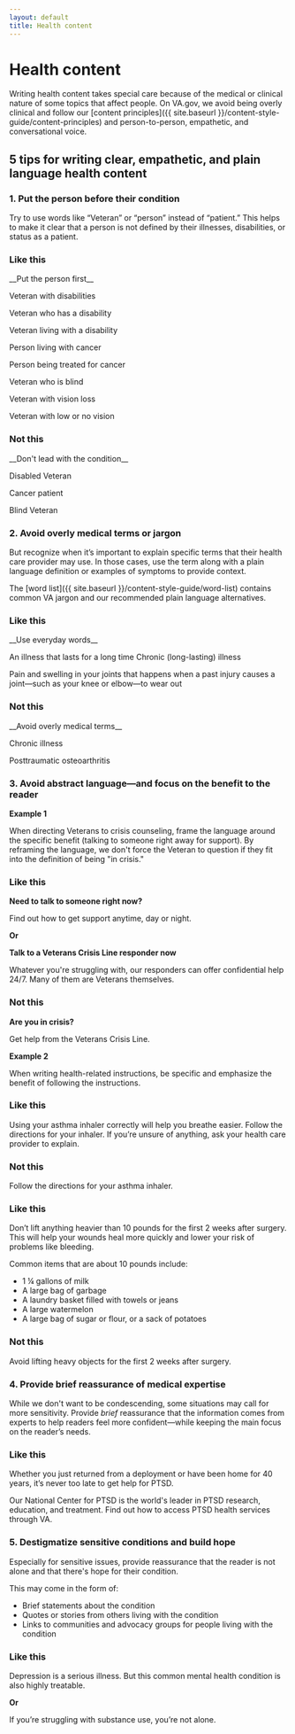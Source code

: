 ```yaml
---
layout: default
title: Health content
---
```


# Health content

Writing health content takes special care because of the medical or clinical nature of some topics that affect people. On VA.gov, we avoid being overly clinical and follow our [content principles]({{ site.baseurl }}/content-style-guide/content-principles) and person-to-person, empathetic, and conversational voice.


## 5 tips for writing clear, empathetic, and plain language health content


### 1. Put the person before their condition
Try to use words like “Veteran” or “person” instead of “patient.” This helps to make it clear that a person is not defined by their illnesses, disabilities, or status as a patient.

<div class="do-dont">
<div class="do-dont__do">
<h3 class="do-dont__heading">Like this</h3>
<div class="do-dont__content" markdown="1">
__Put the person first__

Veteran with disabilities

Veteran who has a disability

Veteran living with a disability

Person living with cancer

Person being treated for cancer

Veteran who is blind

Veteran with vision loss

Veteran with low or no vision

</div>
</div>

<div class="do-dont__dont">
<h3 class="do-dont__heading">Not this</h3>
<div class="do-dont__content" markdown="1">
__Don't lead with the condition__

Disabled Veteran

Cancer patient

Blind Veteran

</div>
</div>
</div>




### 2. Avoid overly medical terms or jargon
But recognize when it’s important to explain specific terms that their health care provider may use. In those cases, use the term along with a plain language definition or examples of symptoms to provide context.

The [word list]({{ site.baseurl }}/content-style-guide/word-list) contains common VA jargon and our recommended plain language alternatives.

<div class="do-dont">
<div class="do-dont__do">
<h3 class="do-dont__heading">Like this</h3>
<div class="do-dont__content" markdown="1">
__Use everyday words__

An illness that lasts for a long time
Chronic (long-lasting) illness

Pain and swelling in your joints that happens when a past injury
causes a joint—such as your knee or elbow—to wear out

</div>
</div>

<div class="do-dont__dont">
<h3 class="do-dont__heading">Not this</h3>
<div class="do-dont__content" markdown="1">
__Avoid overly medical terms__

Chronic illness

Posttraumatic osteoarthritis

</div>
</div>
</div>



### 3. Avoid abstract language—and focus on the benefit to the reader

__Example 1__

When directing Veterans to crisis counseling, frame the language around the specific benefit (talking to someone right away for support). By reframing the language, we don't force the Veteran to question if they fit into the definition of being "in crisis."

<div class="do-dont">
<div class="do-dont__do">
<h3 class="do-dont__heading">Like this</h3>
<div class="do-dont__content" markdown="1">

__Need to talk to someone right now?__

Find out how to get support anytime, day or night.

**Or**

__Talk to a Veterans Crisis Line responder now__

Whatever you're struggling with, our responders can offer confidential help 24/7. Many of them are Veterans themselves.

</div>
</div>

<div class="do-dont__dont">
<h3 class="do-dont__heading">Not this</h3>
<div class="do-dont__content" markdown="1">

__Are you in crisis?__

Get help from the Veterans Crisis Line.

</div>
</div>
</div>



__Example 2__

When writing health-related instructions, be specific and emphasize the benefit of following the instructions.

<div class="do-dont">
<div class="do-dont__do">
<h3 class="do-dont__heading">Like this</h3>
<div class="do-dont__content" markdown="1">

Using your asthma inhaler correctly will help you breathe easier. Follow the directions for your inhaler. If you’re unsure of anything, ask your health care provider to explain.

</div>
</div>
<div class="do-dont__dont">
<h3 class="do-dont__heading">Not this</h3>
<div class="do-dont__content" markdown="1">

Follow the directions for your asthma inhaler.

</div>
</div>
</div>



<div class="do-dont">
<div class="do-dont__do">
<h3 class="do-dont__heading">Like this</h3>
<div class="do-dont__content" markdown="1">

Don’t lift anything heavier than 10 pounds for the first 2 weeks after surgery. This will help your wounds heal more quickly and lower your risk of problems like bleeding.

Common items that are about 10 pounds include:

- 1 ¼ gallons of milk
- A large bag of garbage
- A laundry basket filled with towels or jeans
- A large watermelon
- A large bag of sugar or flour, or a sack of potatoes

</div>
</div>
<div class="do-dont__dont">
<h3 class="do-dont__heading">Not this</h3>
<div class="do-dont__content" markdown="1">

Avoid lifting heavy objects for the first 2 weeks after surgery.

</div>
</div>
</div>

### 4. Provide brief reassurance of medical expertise
While we don't want to be condescending, some situations may call for more sensitivity. Provide _brief_ reassurance that the information comes from experts to help readers feel more confident—while keeping the main focus on the reader’s needs.

<div class="do-dont">
<div class="do-dont__do">
<h3 class="do-dont__heading">Like this</h3>
<div class="do-dont__content" markdown="1">

Whether you just returned from a deployment or have been home for 40 years, it’s never too late to get help for PTSD.

Our National Center for PTSD is the world's leader in PTSD research, education, and treatment. Find out how to access PTSD health services through VA.

</div>
</div>
</div>


### 5. Destigmatize sensitive conditions and build hope
Especially for sensitive issues, provide reassurance that the reader is not alone and that there's hope for their condition.

This may come in the form of:
- Brief statements about the condition
- Quotes or stories from others living with the condition
- Links to communities and advocacy groups for people living with the condition

<div class="do-dont">
<div class="do-dont__do">
<h3 class="do-dont__heading">Like this</h3>
<div class="do-dont__content" markdown="1">

Depression is a serious illness. But this common mental health condition is also highly treatable.

__Or__

If you’re struggling with substance use, you’re not alone.

</div>
</div>
</div>


